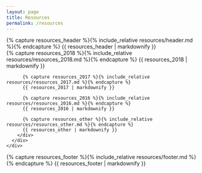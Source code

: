 ```yaml
---
layout: page
title: Resources
permalink: /resources
---
```


<!-- Slider Start -->
<section id="global-header">
  <div class="container">
      <div class="row">
          <div class="col-md-12">
              <div class="block">
                {% capture resources_header %}{% include_relative resources/header.md %}{% endcapture %}
                {{ resources_header | markdownify }}
              </div>
          </div>
      </div>
  </div>
</section>
<!-- Portfolio Start -->
<section id="portfolio-work">
  <div class="container">
    <div class="row">
      <div class="col-md-12">
        <div class="block">
          {% capture resources_2018 %}{% include_relative resources/resources_2018.md %}{% endcapture %}
          {{ resources_2018 | markdownify }}

          {% capture resources_2017 %}{% include_relative resources/resources_2017.md %}{% endcapture %}
          {{ resources_2017 | markdownify }}

          {% capture resources_2016 %}{% include_relative resources/resources_2016.md %}{% endcapture %}
          {{ resources_2016 | markdownify }}

          {% capture resources_other %}{% include_relative resources/resources_other.md %}{% endcapture %}
          {{ resources_other | markdownify }}
        </div>
      </div>
    </div>
  </div>
</section>  
<!-- Call to action Start -->
<section id="call-to-action">
  <div class="container">
    <div class="row">
      <div class="col-md-12">
        <div class="block">
          {% capture resources_footer %}{% include_relative resources/footer.md %}{% endcapture %}
          {{ resources_footer | markdownify }}
        </div>
      </div>
    </div>
  </div>
</section>
